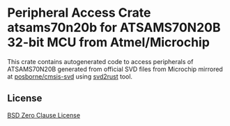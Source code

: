 # Peripheral Access Crate atsams70n20b for ATSAMS70N20B 32-bit MCU from Atmel/Microchip

This crate contains autogenerated code to access peripherals of ATSAMS70N20B generated from official SVD files from Microchip mirrored at [posborne/cmsis-svd](https://github.com/posborne/cmsis-svd) using [svd2rust](https://github.com/rust-embedded/svd2rust/) tool.

## License

[BSD Zero Clause License](https://choosealicense.com/licenses/0bsd/)
